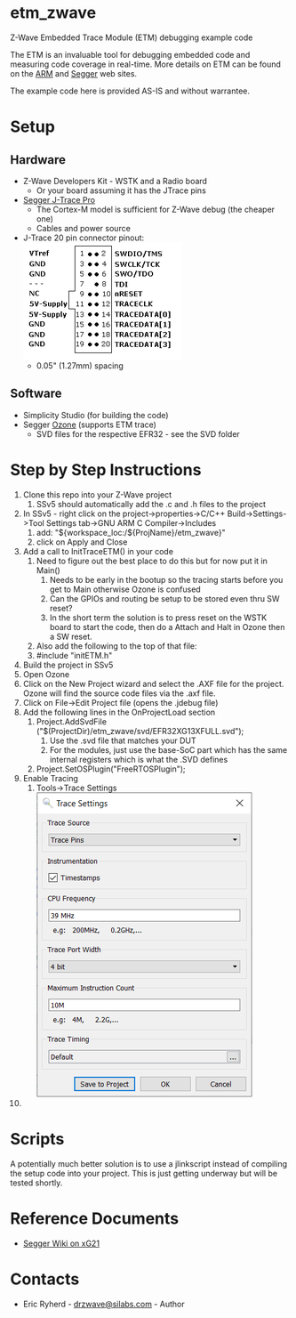 # etm\_zwave
Z-Wave Embedded Trace Module (ETM) debugging example code

The ETM is an invaluable tool for debugging embedded code and measuring code coverage in real-time.
More details on ETM can be found on the [ARM](https://developer.arm.com/documentation/ddi0337/h/embedded-trace-macrocell/about-the-etm) and [Segger](https://www.segger.com/) web sites.

The example code here is provided AS-IS and without warrantee.

# Setup

## Hardware

- Z-Wave Developers Kit - WSTK and a Radio board
    - Or your board assuming it has the JTrace pins
- [Segger J-Trace Pro](https://www.segger.com/products/debug-probes/j-trace/)
    - The Cortex-M model is sufficient for Z-Wave debug (the cheaper one)
    - Cables and power source
- J-Trace 20 pin connector pinout: ![J-Trace Pinout](./pics/jtrace-pinout.png)
    - 0.05" (1.27mm) spacing

## Software

- Simplicity Studio (for building the code)
- Segger [Ozone](https://www.segger.com/products/development-tools/ozone-j-link-debugger/]Debugger) (supports ETM trace)
    - SVD files for the respective EFR32 - see the SVD folder

# Step by Step Instructions

1. Clone this repo into your Z-Wave project
    1. SSv5 should automatically add the .c and .h files to the project
2. In SSv5 - right click on the project-\>properties-\>C/C++ Build-\>Settings-\>Tool Settings tab-\>GNU ARM C Compiler-\>Includes
   1. add: "${workspace\_loc:/${ProjName}/etm\_zwave}"
   2. click on Apply and Close
3. Add a call to InitTraceETM() in your code
    1. Need to figure out the best place to do this but for now put it in Main\(\)
        1. Needs to be early in the bootup so the tracing starts before you get to Main otherwise Ozone is confused
        2. Can the GPIOs and routing be setup to be stored even thru SW reset?
        3. In the short term the solution is to press reset on the WSTK board to start the code, then do a Attach and Halt in Ozone then a SW reset.
    2. Also add the following to the top of that file:
    3. #include "initETM.h"
4. Build the project in SSv5
5. Open Ozone
6. Click on the New Project wizard and select the .AXF file for the project. Ozone will find the source code files via the .axf file.
7. Click on File-\>Edit Project file (opens the .jdebug file)
8. Add the following lines in the OnProjectLoad section
    1. Project.AddSvdFile ("$(ProjectDir)/etm\_zwave/svd/EFR32XG13XFULL.svd"); 
        1. Use the .svd file that matches your DUT
        2. For the modules, just use the base-SoC part which has the same internal registers which is what the .SVD defines
    2. Project.SetOSPlugin("FreeRTOSPlugin"); 
9. Enable Tracing
    1. Tools-\>Trace Settings ![Trace Settings](./pics/TraceSettings.png)
10. 

# Scripts

A potentially much better solution is to use a jlinkscript instead of compiling the setup code into your project.
This is just getting underway but will be tested shortly.

# Reference Documents

- [Segger Wiki on xG21](https://wiki.segger.com/Silicon_Labs_EFR32xG21)

# Contacts
- Eric Ryherd - drzwave@silabs.com - Author

